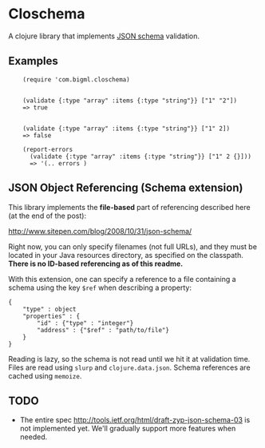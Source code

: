 # Closchema

A clojure library that implements
[JSON schema](http://json-schema.org/) validation.

## Examples

        (require 'com.bigml.closchema)


        (validate {:type "array" :items {:type "string"}} ["1" "2"])
        => true


        (validate {:type "array" :items {:type "string"}} ["1" 2])
        => false

        (report-errors
          (validate {:type "array" :items {:type "string"}} ["1" 2 {}]))
          => '(.. errors )

## JSON Object Referencing (Schema extension)

This library implements the **file-based** part of referencing described here (at the end of the post):

http://www.sitepen.com/blog/2008/10/31/json-schema/

Right now, you can only specify filenames (not full URLs), and they must be located in your Java resources directory, as specified on the classpath.  **There is no ID-based referencing as of this readme.**

With this extension, one can specify a reference to a file containing a schema using the key `$ref` when describing a property:

```
{
    "type" : object
    "properties" : {
        "id" : {"type" : "integer"}
        "address" : {"$ref" : "path/to/file"}
    }
}
```
Reading is lazy, so the schema is not read until we hit it at validation time.  Files are read using `slurp` and `clojure.data.json`.  Schema references are cached using `memoize`.

## TODO

- The entire spec http://tools.ietf.org/html/draft-zyp-json-schema-03 is not implemented yet. We'll gradually support more features when needed.
